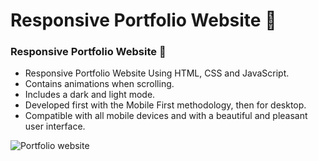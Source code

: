 # Responsive Portfolio Website 🎍 
### Responsive Portfolio Website 🎍

- Responsive Portfolio Website Using HTML, CSS and JavaScript.
- Contains animations when scrolling.
- Includes a dark and light mode.
- Developed first with the Mobile First methodology, then for desktop.
- Compatible with all mobile devices and with a beautiful and pleasant user interface.


![Portfolio website](/preview.png)
